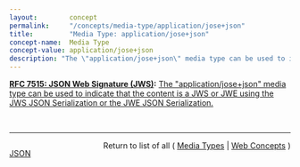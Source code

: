 ```yaml
---
layout:        concept
permalink:     "/concepts/media-type/application/jose+json"
title:         "Media Type: application/jose+json"
concept-name:  Media Type
concept-value: application/jose+json
description: "The \"application/jose+json\" media type can be used to indicate that the content is a JWS or JWE using the JWS JSON Serialization or the JWE JSON Serialization."
---
```


**[RFC 7515: JSON Web Signature (JWS)](/specs/IETF/RFC/7515 "JSON Web Signature (JWS) represents content secured with digital signatures or Message Authentication Codes (MACs) using JSON-based data structures. Cryptographic algorithms and identifiers for use with this specification are described in the separate JSON Web Algorithms (JWA) specification and an IANA registry defined by that specification. Related encryption capabilities are described in the separate JSON Web Encryption (JWE) specification."):** [The "application/jose+json" media type can be used to indicate that the content is a JWS or JWE using the JWS JSON Serialization or the JWE JSON Serialization.](http://tools.ietf.org/html/rfc7515#section-9.2 "Read documentation for Media Type &#34;application/jose+json&#34;")

<br/>
<hr/>

<p style="float : left"><a href="./application/jose+json.json" title="JSON representing this particular Web Concept value">JSON</a></p>
<p style="text-align: right">Return to list of all ( <a href="../media-type/">Media Types</a> | <a href="../">Web Concepts</a> )</p>
